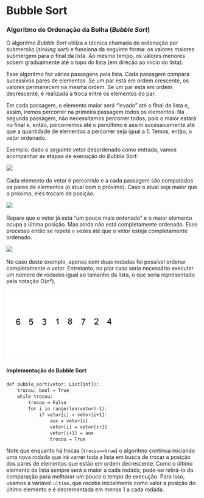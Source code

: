 # Bubble Sort

### Algoritmo de Ordenação da Bolha \(_Bubble Sort_\) 

O algoritmo _Bubble Sort_ utiliza a técnica chamada de ordenação por submersão \(_sinking sort_\) e funciona da seguinte forma: os valores maiores submergem para o final da lista. Ao mesmo tempo, os valores menores sobem gradualmente até o topo do lista \(em direção ao início do lista\).

Esse algoritmo faz várias passagens pela lista. Cada passagem compara sucessivos pares de elementos. Se um par está em ordem crescente, os valores permanecem na mesma ordem. Se um par está em ordem decrescente, é realizada a troca entre os elementos do par.

Em cada passagem, o elemento maior será “levado” até o final da lista e, assim, iremos percorrer na primeira passagem todos os elementos. Na segunda passagem, não necessitamos percorrer todos, pois o maior estará no final e, então, percorremos até o penúltimo e assim sucessivamente até que a quantidade de elementos a percorrer seja igual a 1. Temos, então, o vetor ordenado.

Exemplo: dado o seguinte vetor desordenado como entrada, vamos acompanhar as etapas de execução do _Bubble Sort_: 

![](https://documents.lucid.app/documents/a0dd1809-658d-449d-9c21-1cc85c033669/pages/0_0?a=549&x=34&y=125&w=719&h=110&store=1&accept=image%2F*&auth=LCA%20b0ee55369bcdd2e3b57dca50eafec42dc127f3f6-ts%3D1601721229)

Cada elemento do vetor é percorrido e a cada passagem são comparados os pares de elementos \(o atual com o próximo\). Caso o atual seja maior que o próximo, eles trocam de posição.

![](https://documents.lucid.app/documents/a0dd1809-658d-449d-9c21-1cc85c033669/pages/0_0?a=549&x=34&y=204&w=719&h=352&store=1&accept=image%2F*&auth=LCA%2064234ec35eba4d1b2e877fd918ade4cb3429a73f-ts%3D1601721229)

Repare que o vetor já está “um pouco mais ordenado” e o maior elemento ocupa a última posição. Mas ainda não está completamente ordenado. Esse processo então se repete `n` vezes até que o vetor esteja completamente ordenado.

![](https://documents.lucid.app/documents/a0dd1809-658d-449d-9c21-1cc85c033669/pages/0_0?a=549&x=34&y=524&w=719&h=352&store=1&accept=image%2F*&auth=LCA%2013ae6b0fc67c27b99af8418d0f27e6fefe70676f-ts%3D1601721229)

No caso deste exemplo, apenas com duas rodadas foi possível ordenar completamente o vetor. Entretanto, no pior caso seria necessário executar um número de rodadas igual ao tamanho da lista, o que seria representado pela notação O\(n²\).

![Ilustra&#xE7;&#xE3;o do funcionamento do algoritmo Bubble Sort](../.gitbook/assets/bubble-sort-example-300px.gif)

#### Implementação do Bubble Sort

```text
def bubble_sort(vetor: List[int]):
    trocou: bool = True
    while trocou:
        trocou = False
        for i in range(len(vetor)-1):
            if vetor[i] > vetor[i+1]:
                aux = vetor[i]
                vetor[i] = vetor[i+1]
                vetor[i+1] = aux
                trocou = True
```

Note que enquanto há trocas \(`trocou==true`\) o algoritmo continua iniciando uma nova rodada que irá varrer toda a lista em busca de trocar a posição dos pares de elementos que estão em ordem decrescente. Como o último elemento da lista sempre será o maior a cada rodada, pode-se retirá-lo da comparação para melhorar um pouco o tempo de execução. Para isso, usamos a variável `ultimo,`que recebe inicialmente como valor a posição do último elemento e é decrementada em menos 1 a cada rodada.

